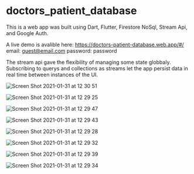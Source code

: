 # doctors_patient_database

This is a web app was built using Dart, Flutter, Firestore NoSql, Stream Api, and Google Auth.

A live demo is avalible here: https://doctors-patient-database.web.app/#/ email: guest@email.com password: password

The stream api gave the flexibility of managing some state globbaly. Subscribing to querys and collections as streams let the app persist data in real time between instances of the UI.

![Screen Shot 2021-01-31 at 12 30 51](https://user-images.githubusercontent.com/71202372/106397034-507a6000-63c0-11eb-9e09-4432ffe1a55c.png)

![Screen Shot 2021-01-31 at 12 29 25](https://user-images.githubusercontent.com/71202372/106397045-5d974f00-63c0-11eb-83b9-ed1f0805d1b4.png)

![Screen Shot 2021-01-31 at 12 29 47](https://user-images.githubusercontent.com/71202372/106397051-5ff9a900-63c0-11eb-8139-4b471e743d1a.png)

![Screen Shot 2021-01-31 at 12 29 43](https://user-images.githubusercontent.com/71202372/106397053-612ad600-63c0-11eb-9689-5ec2c6d2dc2c.png)

![Screen Shot 2021-01-31 at 12 29 28](https://user-images.githubusercontent.com/71202372/106397055-61c36c80-63c0-11eb-8346-279daa3f17c8.png)

![Screen Shot 2021-01-31 at 12 29 32](https://user-images.githubusercontent.com/71202372/106397058-638d3000-63c0-11eb-815c-ff8029d3bdb7.png)

![Screen Shot 2021-01-31 at 12 29 39](https://user-images.githubusercontent.com/71202372/106397060-64be5d00-63c0-11eb-8ee2-f2517d9ce70d.png)

![Screen Shot 2021-01-31 at 12 29 34](https://user-images.githubusercontent.com/71202372/106397061-65ef8a00-63c0-11eb-9f71-99753fec5814.png)

